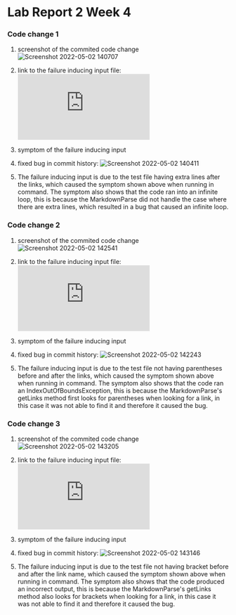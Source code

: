 # Lab Report 2 Week 4

### Code change 1
1. screenshot of the commited code change![Screenshot 2022-05-02 140707](https://user-images.githubusercontent.com/103288060/166327868-f5e6a53e-4d6e-42c5-a0b6-00018667cfb4.png)

2. link to the failure inducing input file: ![test-file2](https://github.com/joezhu1230/Lab-2-/blob/main/test-file2.md)
3. symptom of the failure inducing input
4. fixed bug in commit history: ![Screenshot 2022-05-02 140411](https://user-images.githubusercontent.com/103288060/166327762-7d7e7a34-a820-42dc-95fc-303c96c77fe3.png)

5. The failure inducing input is due to the test file having extra lines after the links, which caused the symptom shown above when running in command.
The symptom also shows that the code ran into an infinite loop, this is because the MarkdownParse did not handle the case where there are extra lines, which resulted in a bug that caused an infinite loop. 

### Code change 2
1. screenshot of the commited code change ![Screenshot 2022-05-02 142541](https://user-images.githubusercontent.com/103288060/166330291-8291f4e3-ba2a-4846-93cb-3d45fd9fed7a.png)


2. link to the failure inducing input file: ![test-file3](https://github.com/joezhu1230/Lab-2-/blob/main/test-file3.md)
3. symptom of the failure inducing input
4. fixed bug in commit history: ![Screenshot 2022-05-02 142243](https://user-images.githubusercontent.com/103288060/166329897-16c2ae7e-c6d5-4edc-b5f9-2360f486c461.png)

5. The failure inducing input is due to the test file not having parentheses before and after the links, which caused the symptom shown above when running in command.
The symptom also shows that the code ran an IndexOutOfBoundsException, this is because the MarkdownParse's getLinks method first looks for parentheses when looking for a link, in this case it was not able to find it and therefore it caused the bug. 

### Code change 3
1. screenshot of the commited code change ![Screenshot 2022-05-02 143205](https://user-images.githubusercontent.com/103288060/166331123-fe537e3d-7556-4228-bd11-2157dec6a595.png)

2. link to the failure inducing input file: ![test-file4](https://github.com/joezhu1230/Lab-2-/blob/main/test-file4.md)

3. symptom of the failure inducing input
4. fixed bug in commit history: ![Screenshot 2022-05-02 143146](https://user-images.githubusercontent.com/103288060/166331167-19d2b245-6157-44b8-903b-6cb186cba599.png)
5. The failure inducing input is due to the test file not having bracket before and after the link name, which caused the symptom shown above when running in command.
The symptom also shows that the code produced an incorrect output, this is because the MarkdownParse's getLinks method also looks for brackets when looking for a link, in this case it was not able to find it and therefore it caused the bug. 

